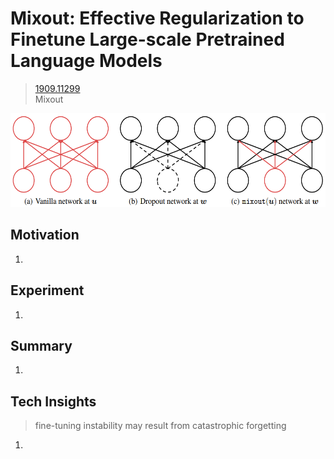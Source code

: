 # Mixout: Effective Regularization to Finetune Large-scale Pretrained Language Models
> [1909.11299](https://arxiv.org/pdf/1909.11299)<br>
> Mixout
<div align=center><img src="/figures/1909.11299.1.png" style="height: 150px; width: auto;"/></div>

## Motivation 
1. 

## Experiment
1. 

## Summary 
1. 

## Tech Insights 
> fine-tuning instability may result from catastrophic forgetting
1. 
